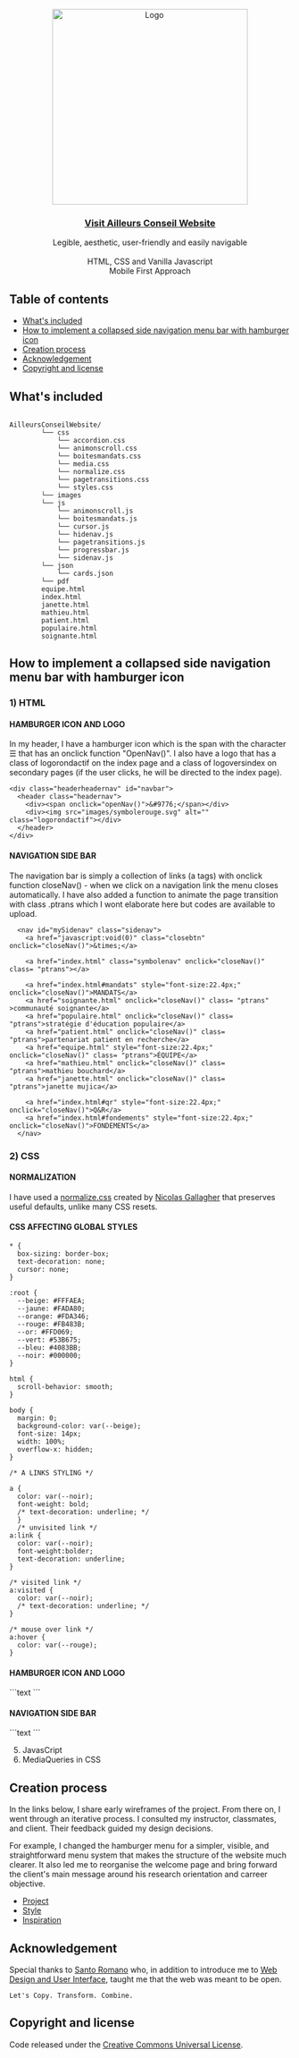 <p align="center">
  <a href="https://mathieubcd.com/ailleursconseilolderversion.mathieubcd.com/" target="_blank">
    <img src="https://mathieubcd.com/ailleursconseilolderversion.mathieubcd.com/images/ailleurslogo.svg" alt="Logo" width=350 height=auto>
  </a>
  
  <h3 align="center"><a href="https://mathieubcd.com/ailleursconseilolderversion.mathieubcd.com/" target="_blank">Visit Ailleurs Conseil Website</a></h3>
  
  <p align="center">
    Legible, aesthetic, user-friendly and easily navigable<br><br>HTML, CSS and Vanilla Javascript<br>Mobile First Approach
  </p>
</p>



## Table of contents

- [What's included](#whats-included)
- [How to implement a collapsed side navigation menu bar with hamburger icon](#How-to-implement-a-collapsed-side-navigation-menu-bar-with-hamburger-icon)
- [Creation process](#creation-process)
- [Acknowledgement](#acknowledgement)
- [Copyright and license](#copyright-and-license)



## What's included
```text

AilleursConseilWebsite/
        └── css
            └── accordion.css
            └── animonscroll.css
            └── boitesmandats.css
            └── media.css
            └── normalize.css
            └── pagetransitions.css
            └── styles.css
        └── images
        └── js
            └── animonscroll.js
            └── boitesmandats.js
            └── cursor.js
            └── hidenav.js
            └── pagetransitions.js
            └── progressbar.js
            └── sidenav.js
        └── json
            └── cards.json
        └── pdf
        equipe.html
        index.html
        janette.html
        mathieu.html
        patient.html
        populaire.html
        soignante.html
```

## How to implement a collapsed side navigation menu bar with hamburger icon

<h3> 1) HTML </h3>
<h4>HAMBURGER ICON AND LOGO</h4>

In my header, I have a hamburger icon which is the span with the character &#9776; that has an onclick function "OpenNav()". I also have a logo that has a class of logorondactif on the index page and a class of logoversindex on secondary pages (if the user clicks, he will be directed to the index page).

```text
<div class="headerheadernav" id="navbar">
  <header class="headernav">
    <div><span onclick="openNav()">&#9776;</span></div>
    <div><img src="images/symbolerouge.svg" alt="" class="logorondactif"></div>
  </header>
</div>
```
<h4>NAVIGATION SIDE BAR</h4>
The navigation bar is simply a collection of links (a tags) with onclick function closeNav() - when we click on a navigation link the menu closes automatically. I have also added a function to animate the page transition with class .ptrans which I wont elaborate here but codes are available to upload.

```text
  <nav id="mySidenav" class="sidenav">
    <a href="javascript:void(0)" class="closebtn" onclick="closeNav()">&times;</a>

    <a href="index.html" class="symbolenav" onclick="closeNav()" class= "ptrans"></a>

    <a href="index.html#mandats" style="font-size:22.4px;" onclick="closeNav()">MANDATS</a>
    <a href="soignante.html" onclick="closeNav()" class= "ptrans" >communauté soignante</a>
    <a href="populaire.html" onclick="closeNav()" class= "ptrans">stratégie d'éducation populaire</a>
    <a href="patient.html" onclick="closeNav()" class= "ptrans">partenariat patient en recherche</a>
    <a href="equipe.html" style="font-size:22.4px;" onclick="closeNav()" class= "ptrans">ÉQUIPE</a>
    <a href="mathieu.html" onclick="closeNav()" class= "ptrans">mathieu bouchard</a>
    <a href="janette.html" onclick="closeNav()" class= "ptrans">janette mujica</a>

    <a href="index.html#qr" style="font-size:22.4px;" onclick="closeNav()">Q&R</a>
    <a href="index.html#fondements" style="font-size:22.4px;" onclick="closeNav()">FONDEMENTS</a>
  </nav>
```

<h3> 2) CSS </h3>
<h4>NORMALIZATION</h4>
I have used a <a href="https://github.com/necolas/normalize.css/" target="_blank">normalize.css</a> created by <a href="https://github.com/necolas" target="_blank">Nicolas Gallagher</a> that preserves useful defaults, unlike many CSS resets. 

<h4>CSS AFFECTING GLOBAL STYLES</h4>

```text
* {
  box-sizing: border-box;
  text-decoration: none;
  cursor: none;
}

:root {
  --beige: #FFFAEA;
  --jaune: #FADA80;
  --orange: #FDA346;
  --rouge: #FB483B;
  --or: #FFD069;
  --vert: #53B675;
  --bleu: #4083BB;
  --noir: #000000;
}

html {
  scroll-behavior: smooth;
}

body {
  margin: 0;
  background-color: var(--beige);
  font-size: 14px;
  width: 100%;
  overflow-x: hidden;
}

/* A LINKS STYLING */

a {
  color: var(--noir);
  font-weight: bold;
  /* text-decoration: underline; */
  }
  /* unvisited link */
a:link {
  color: var(--noir);
  font-weight:bolder;
  text-decoration: underline;
}

/* visited link */
a:visited {
  color: var(--noir);
  /* text-decoration: underline; */
}

/* mouse over link */
a:hover {
  color: var(--rouge);
}
```

<h4>HAMBURGER ICON AND LOGO</h4>
```text
```
<h4>NAVIGATION SIDE BAR</h4>
```text
```


5) JavasCript
6) MediaQueries in CSS

## Creation process

In the links below, I share early wireframes of the project. From there on, I went through an iterative process. I consulted my instructor, classmates, and client. Their feedback guided my design decisions. 

For example, I changed the hamburger menu for a simpler, visible, and straightforward menu system that makes the structure of the website much clearer. It also led me to reorganise the welcome page and bring forward the client's main message around his research orientation and carreer objective.

- <a href="https://mathieubcd.com/midterm.mathieubcd.com/index.html" target="_blank">
    Project</a>
- <a href="https://mathieubcd.com/midterm.mathieubcd.com/style.html" target="_blank">
    Style</a>
- <a href="https://mathieubcd.com/midterm.mathieubcd.com/inspiration.html" target="_blank">
    Inspiration</a>



## Acknowledgement

Special thanks to <a href="http://santoromano.com/" target="_blank">
    Santo Romano</a> who, in addition to introduce me to <a href="https://www.concordia.ca/finearts/design/programs/web-design-and-user-interface.html" target="_blank">
    Web Design and User Interface</a>, taught me that the web was meant to be open. 
    
    Let's Copy. Transform. Combine.



## Copyright and license

Code released under the <a href="https://creativecommons.org/publicdomain/zero/1.0/" target="_blank">Creative Commons Universal License</a>.
